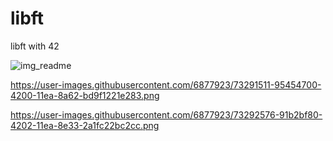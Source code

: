 # libft
libft with 42

![img_readme](https://user-images.githubusercontent.com/73845925/153059022-bc865001-d52c-4335-a7eb-3e1b14c34087.png)

https://user-images.githubusercontent.com/6877923/73291511-95454700-4200-11ea-8a62-bd9f1221e283.png

https://user-images.githubusercontent.com/6877923/73292576-91b2bf80-4202-11ea-8e33-2a1fc22bc2cc.png
